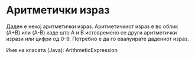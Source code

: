 # Аритметички израз

Даден е некој аритметички израз. Аритметичкиот израз е во облик (A+B) или (A-B) каде што А и B истовремено се други
аритметички изрази или цифри од 0-9. Потребно е да го евалуирате дадениот израз.

Име на класата (Java): ArithmeticExpression